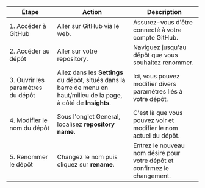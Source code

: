 | Étape                             | Action                                                                                                 | Description |
|-----------------------------------|--------------------------------------------------------------------------------------------------------|-------------|
| 1. Accéder à GitHub               | Aller sur GitHub via le web.                                                                           | Assurez-vous d'être connecté à votre compte GitHub. |
| 2. Accéder au dépôt               | Aller sur votre repository.                                                                            | Naviguez jusqu'au dépôt que vous souhaitez renommer. |
| 3. Ouvrir les paramètres du dépôt | Allez dans les **Settings** du dépôt, situés dans la barre de menu en haut/milieu de la page, à côté de **Insights**. | Ici, vous pouvez modifier divers paramètres liés à votre dépôt. |
| 4. Modifier le nom du dépôt       | Sous l'onglet General, localisez **repository name**.                                                  | C'est là que vous pouvez voir et modifier le nom actuel du dépôt. |
| 5. Renommer le dépôt              | Changez le nom puis cliquez sur **rename**.                                                            | Entrez le nouveau nom désiré pour votre dépôt et confirmez le changement. |
